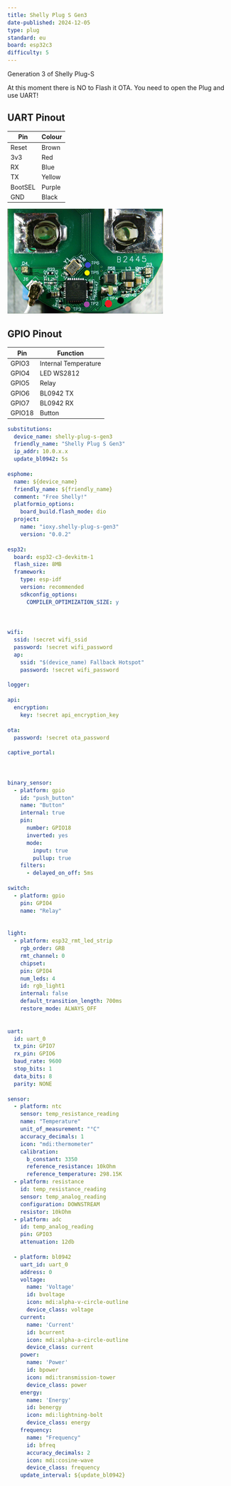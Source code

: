 ```yaml
---
title: Shelly Plug S Gen3
date-published: 2024-12-05
type: plug
standard: eu
board: esp32c3
difficulty: 5
---
```


Generation 3 of Shelly Plug-S

At this moment there is NO to Flash it OTA. You need to open the Plug and use UART! 


## UART Pinout

| Pin      | Colour       |
| -------- | ------------ |
| Reset    | Brown        |
| 3v3      | Red          |
| RX       | Blue         |
| TX       | Yellow       |
| BootSEL  | Purple       |
| GND      | Black        |


![Shelly Plug S Gen3](../Shelly-Plug-S-Gen3/pinout_small.png "Shelly Plug S Gen3")

## GPIO Pinout

| Pin    | Function                    |
| ------ | --------------------------- |
| GPIO3  | Internal Temperature        |
| GPIO4  | LED WS2812                  |
| GPIO5  | Relay                       |
| GPIO6  | BL0942 TX                   |
| GPIO7  | BL0942 RX                   |
| GPIO18 | Button                      |


```yaml
substitutions:
  device_name: shelly-plug-s-gen3
  friendly_name: "Shelly Plug S Gen3"
  ip_addr: 10.0.x.x
  update_bl0942: 5s

esphome:
  name: ${device_name}
  friendly_name: ${friendly_name}
  comment: "Free Shelly!"
  platformio_options:
    board_build.flash_mode: dio
  project:
    name: "ioxy.shelly-plug-s-gen3"
    version: "0.0.2"    

esp32:
  board: esp32-c3-devkitm-1
  flash_size: 8MB
  framework:
    type: esp-idf
    version: recommended
    sdkconfig_options:
      COMPILER_OPTIMIZATION_SIZE: y



wifi:
  ssid: !secret wifi_ssid
  password: !secret wifi_password
  ap:
    ssid: "$(device_name) Fallback Hotspot"
    password: !secret wifi_password

logger:

api:
  encryption:
    key: !secret api_encryption_key

ota:
  password: !secret ota_password

captive_portal:



binary_sensor:
  - platform: gpio
    id: "push_button"
    name: "Button"
    internal: true
    pin:
      number: GPIO18
      inverted: yes
      mode:
        input: true
        pullup: true
    filters:
      - delayed_on_off: 5ms

switch:         
  - platform: gpio
    pin: GPIO4
    name: "Relay"          


light:
  - platform: esp32_rmt_led_strip
    rgb_order: GRB
    rmt_channel: 0
    chipset:
    pin: GPIO4
    num_leds: 4
    id: rgb_light1
    internal: false
    default_transition_length: 700ms
    restore_mode: ALWAYS_OFF


uart:
  id: uart_0
  tx_pin: GPIO7
  rx_pin: GPIO6
  baud_rate: 9600
  stop_bits: 1
  data_bits: 8
  parity: NONE

sensor:
  - platform: ntc
    sensor: temp_resistance_reading
    name: "Temperature"
    unit_of_measurement: "°C"
    accuracy_decimals: 1
    icon: "mdi:thermometer"
    calibration:
      b_constant: 3350
      reference_resistance: 10kOhm
      reference_temperature: 298.15K
  - platform: resistance
    id: temp_resistance_reading
    sensor: temp_analog_reading
    configuration: DOWNSTREAM
    resistor: 10kOhm
  - platform: adc
    id: temp_analog_reading
    pin: GPIO3
    attenuation: 12db

  - platform: bl0942
    uart_id: uart_0
    address: 0
    voltage:
      name: 'Voltage'
      id: bvoltage
      icon: mdi:alpha-v-circle-outline
      device_class: voltage
    current:
      name: 'Current'
      id: bcurrent
      icon: mdi:alpha-a-circle-outline
      device_class: current
    power:
      name: 'Power'
      id: bpower
      icon: mdi:transmission-tower
      device_class: power
    energy:
      name: 'Energy'
      id: benergy
      icon: mdi:lightning-bolt
      device_class: energy
    frequency:
      name: "Frequency"
      id: bfreq
      accuracy_decimals: 2
      icon: mdi:cosine-wave
      device_class: frequency
    update_interval: ${update_bl0942}
```

